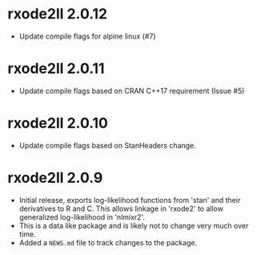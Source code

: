 # rxode2ll 2.0.12

* Update compile flags for alpine linux (#7)

# rxode2ll 2.0.11

* Update compile flags based on CRAN C++17 requirement (Issue #5)

# rxode2ll 2.0.10

* Update compile flags based on StanHeaders change.

# rxode2ll 2.0.9
* Initial release, exports log-likelihood functions from 'stan' and
  their derivatives to R and C.  This allows linkage in 'rxode2' to
  allow generalized log-likelihood in 'nlmixr2'.
* This is a data like package and is likely not to change very much
  over time.
* Added a `NEWS.md` file to track changes to the package.
